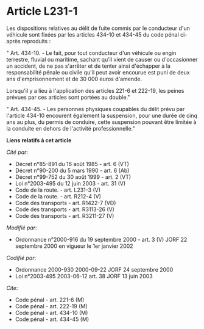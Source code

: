 # Article L231-1

Les dispositions relatives au délit de fuite commis par le conducteur d'un véhicule sont fixées par les articles 434-10 et
434-45 du code pénal ci-après reproduits :

" Art. 434-10. - Le fait, pour tout conducteur d'un véhicule ou engin terrestre, fluvial ou maritime, sachant qu'il vient de
causer ou d'occasionner un accident, de ne pas s'arrêter et de tenter ainsi d'échapper à la responsabilité pénale ou civile
qu'il peut avoir encourue est puni de deux ans d'emprisonnement et de 30 000 euros d'amende.

Lorsqu'il y a lieu à l'application des articles 221-6 et 222-19, les peines prévues par ces articles sont portées au double."

" Art. 434-45. - Les personnes physiques coupables du délit prévu par l'article 434-10 encourent également la suspension,
pour une durée de cinq ans au plus, du permis de conduire, cette suspension pouvant être limitée à la conduite en dehors de
l'activité professionnelle."

**Liens relatifs à cet article**

_Cité par_:

  - Décret n°85-891 du 16 août 1985 - art. 6 (VT)
  - Décret n°90-200 du 5 mars 1990 - art. 6 (Ab)
  - Décret n°99-752 du 30 août 1999 - art. 2 (VT)
  - Loi n°2003-495 du 12 juin 2003 - art. 31 (V)
  - Code de la route. - art. L231-3 (V)
  - Code de la route. - art. R212-4 (V)
  - Code des transports - art. R1422-7 (VD)
  - Code des transports - art. R3113-26 (V)
  - Code des transports - art. R3211-27 (V)

_Modifié par_:

  - Ordonnance n°2000-916 du 19 septembre 2000 - art. 3 (V) JORF 22 septembre 2000 en vigueur le 1er janvier 2002

_Codifié par_:

  - Ordonnance 2000-930 2000-09-22 JORF 24 septembre 2000
  - Loi n°2003-495 2003-06-12 art. 38 JORF 13 juin 2003

_Cite_:

  - Code pénal - art. 221-6 (M)
  - Code pénal - art. 222-19 (M)
  - Code pénal - art. 434-10 (M)
  - Code pénal - art. 434-45 (M)
